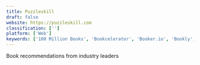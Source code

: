 ```yaml
---
title: Puzzleskill
draft: false 
website: https://puzzleskill.com
classification: ['']
platform: ['Web']
keywords: ['100 Million Books', 'Bookcelerator', 'Booker.io', 'Bookly', 'Booknshelf', 'Bookswell', 'DevFreeBooks', 'Digital Bookshelf', 'Four Hour Book Club', 'Hardbound', 'Highly Reco', 'Playbook', 'Readingstash', 'Reco', 'ShelfJoy', 'ShelfTaught', 'This is Broken', 'Wisebooks', 'bookclub']
---
```

Book recommendations from industry leaders